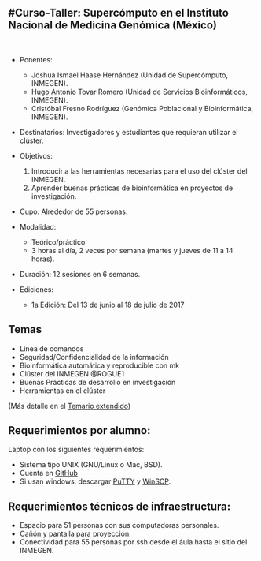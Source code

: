 #Curso-Taller: Supercómputo en el Instituto Nacional de Medicina Genómica (México)
-----
 


- Ponentes:
  - Joshua Ismael Haase Hernández (Unidad de Supercómputo, INMEGEN).
  - Hugo Antonio Tovar Romero (Unidad de Servicios Bioinformáticos, INMEGEN).
  - Cristóbal Fresno Rodríguez (Genómica Poblacional y Bioinformática, INMEGEN).

- Destinatarios:
  Investigadores y estudiantes que requieran utilizar el clúster.

- Objetivos:
  1. Introducir a las herramientas necesarias para el uso del clúster del INMEGEN.
  2. Aprender buenas prácticas de bioinformática en proyectos de investigación.

- Cupo: 
   Alrededor de 55 personas.

- Modalidad:
  - Teórico/práctico
  - 3 horas al día, 2 veces por semana (martes y jueves de 11 a 14 horas).


- Duración:
  12 sesiones en 6 semanas.

- Ediciones:
  - 1a Edición: Del 13 de junio al 18 de julio de 2017

Temas
-

- Línea de comandos
- Seguridad/Confidencialidad de la información
- Bioinformática automática y reproducible con mk
- Clúster del INMEGEN @ROGUE1
- Buenas Prácticas de desarrollo en investigación
- Herramientas en el clúster

(Más detalle en el [Temario extendido](Temario.md))
 

Requerimientos por alumno:
-
Laptop con los siguientes requerimientos:

- Sistema tipo UNIX (GNU/Linux o Mac, BSD).
- Cuenta en [GitHub](https://github.com/)
- Si usan windows: descargar [PuTTY](https://www.chiark.greenend.org.uk/~sgtatham/putty/latest.html) y [WinSCP](https://winscp.net/eng/download.php).


## Requerimientos técnicos de infraestructura:

- Espacio para 51 personas con sus computadoras personales.
- Cañón y pantalla para proyección.
- Conectividad para 55 personas por ssh desde el áula hasta el sitio del INMEGEN.

